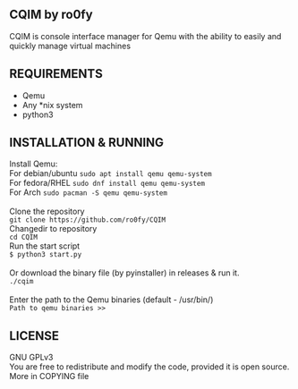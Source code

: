 ## CQIM by ro0fy
CQIM is console interface manager for Qemu with the ability to easily and quickly manage virtual machines

## REQUIREMENTS<br>
* Qemu<br>
* Any *nix system<br>
* python3<br>

## INSTALLATION & RUNNING<br>
Install Qemu:<br>
For debian/ubuntu `sudo apt install qemu qemu-system`<br>
For fedora/RHEL `sudo dnf install qemu qemu-system`<br>
For Arch `sudo pacman -S qemu qemu-system`<br>
<br>
Clone the repository<br>
`git clone https://github.com/ro0fy/CQIM`<br>
Changedir to repository<br>
`cd CQIM`<br>
Run the start script<br>
`$ python3 start.py`<br>
<br>
Or download the binary file (by pyinstaller) in releases & run it.<br>
`./cqim`<br>
<br>
Enter the path to the Qemu binaries (default - /usr/bin/)<br>
 `Path to qemu binaries >>` 

## LICENSE<br>
GNU GPLv3<br>
You are free to redistribute and modify the code, provided it is open source.<br>
More in COPYING file
